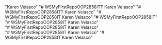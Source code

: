 "Karen Velasco" 
"# WSMyFirstRepoOOP2858ITT Karen Velasco" 
"# WSMyFirstRepoOOP2858ITT Karen Velasco" 
"# WSMyFirstRepoOOP2858IT Karen Velasco" 
"# WSMyFirstRepoOOP2858IT"  
"# WSMyFirstRepoOOP2858IT Karen Velasco"  
"# WSMyFirstRepoOOP2858IT Karen Velasco"  
"# WSMyFirstRepoOOP2858IT Karen Velasco" 
"# WSMyFirstRepoOOP2858IT Karen Velasco" 
